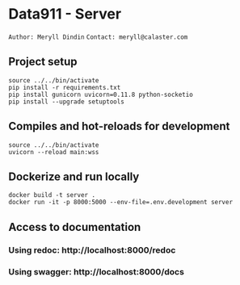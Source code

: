 # Data911 - Server
`Author: Meryll Dindin`
`Contact: meryll@calaster.com`

## Project setup
```
source ../../bin/activate
pip install -r requirements.txt
pip install gunicorn uvicorn=0.11.8 python-socketio
pip install --upgrade setuptools
```

## Compiles and hot-reloads for development
```
source ../../bin/activate
uvicorn --reload main:wss
```

## Dockerize and run locally
```
docker build -t server .
docker run -it -p 8000:5000 --env-file=.env.development server
```

## Access to documentation

### Using redoc: http://localhost:8000/redoc

### Using swagger: http://localhost:8000/docs
